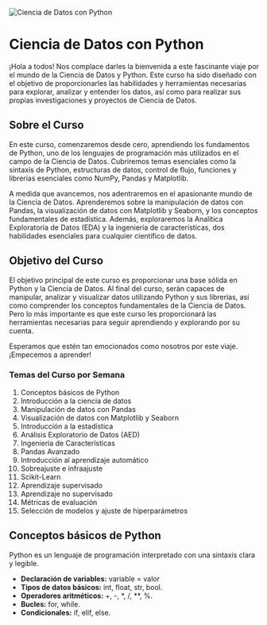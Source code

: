 ![Ciencia de Datos con Python](https://bafybeid5rbkyjz3p26xtmok5fuo4wyhbwzibpw7vnwb2w33clhyoac2vfq.ipfs.w3s.link/datascience.jpg)


# Ciencia de Datos con Python

¡Hola a todos! Nos complace darles la bienvenida a este fascinante viaje por el mundo de la Ciencia de Datos y Python. Este curso ha sido diseñado con el objetivo de proporcionarles las habilidades y herramientas necesarias para explorar, analizar y entender los datos, así como para realizar sus propias investigaciones y proyectos de Ciencia de Datos.

## Sobre el Curso

En este curso, comenzaremos desde cero, aprendiendo los fundamentos de Python, uno de los lenguajes de programación más utilizados en el campo de la Ciencia de Datos. Cubriremos temas esenciales como la sintaxis de Python, estructuras de datos, control de flujo, funciones y librerías esenciales como NumPy, Pandas y Matplotlib.

A medida que avancemos, nos adentraremos en el apasionante mundo de la Ciencia de Datos. Aprenderemos sobre la manipulación de datos con Pandas, la visualización de datos con Matplotlib y Seaborn, y los conceptos fundamentales de estadística. Además, exploraremos la Analítica Exploratoria de Datos (EDA) y la ingeniería de características, dos habilidades esenciales para cualquier científico de datos.

## Objetivo del Curso

El objetivo principal de este curso es proporcionar una base sólida en Python y la Ciencia de Datos. Al final del curso, serán capaces de manipular, analizar y visualizar datos utilizando Python y sus librerías, así como comprender los conceptos fundamentales de la Ciencia de Datos. Pero lo más importante es que este curso les proporcionará las herramientas necesarias para seguir aprendiendo y explorando por su cuenta.

Esperamos que estén tan emocionados como nosotros por este viaje. ¡Empecemos a aprender!

### Temas del Curso por Semana
1. Conceptos básicos de Python
2. Introducción a la ciencia de datos
3. Manipulación de datos con Pandas
4. Visualización de datos con Matplotlib y Seaborn
5. Introducción a la estadística
6. Análisis Exploratorio de Datos (AED)
7. Ingeniería de Características
8. Pandas Avanzado
9. Introducción al aprendizaje automático
10. Sobreajuste e infraajuste
11. Scikit-Learn
12. Aprendizaje supervisado
13. Aprendizaje no supervisado
14. Métricas de evaluación
15. Selección de modelos y ajuste de hiperparámetros

## Conceptos básicos de Python
Python es un lenguaje de programación interpretado con una sintaxis clara y legible.
- **Declaración de variables:** variable = valor
- **Tipos de datos básicos:** int, float, str, bool.
- **Operadores aritméticos:** +, -, *, /, **, %.
- **Bucles:** for, while.
- **Condicionales:** if, elif, else.